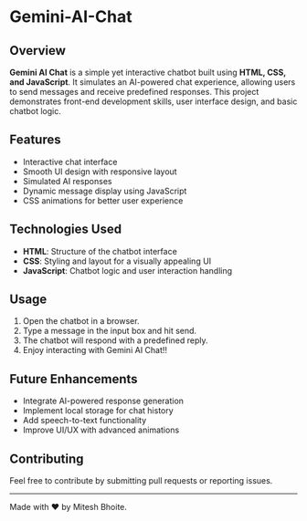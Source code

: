 # Gemini-AI-Chat

## Overview
**Gemini AI Chat** is a simple yet interactive chatbot built using **HTML, CSS, and JavaScript**. It simulates an AI-powered chat experience, allowing users to send messages and receive predefined responses. This project demonstrates front-end development skills, user interface design, and basic chatbot logic.

## Features
- Interactive chat interface
- Smooth UI design with responsive layout
- Simulated AI responses
- Dynamic message display using JavaScript
- CSS animations for better user experience

## Technologies Used
- **HTML**: Structure of the chatbot interface
- **CSS**: Styling and layout for a visually appealing UI
- **JavaScript**: Chatbot logic and user interaction handling

## Usage
1. Open the chatbot in a browser.
2. Type a message in the input box and hit send.
3. The chatbot will respond with a predefined reply.
4. Enjoy interacting with Gemini AI Chat!!

## Future Enhancements
- Integrate AI-powered response generation
- Implement local storage for chat history
- Add speech-to-text functionality
- Improve UI/UX with advanced animations

## Contributing
Feel free to contribute by submitting pull requests or reporting issues. 

---
Made with ❤️ by Mitesh Bhoite.

